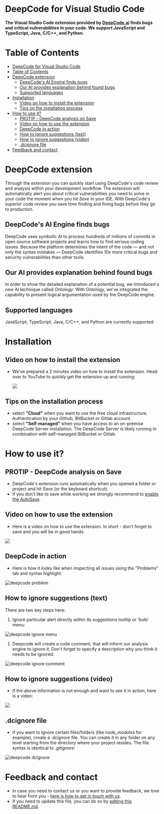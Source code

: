 # DeepCode for Visual Studio Code

**The Visual Studio Code extension provided by <a href="https://www.deepcode.ai/">DeepCode.ai</a> finds bugs and critical vulnerabilities in your code. We support JavaScript and TypeScript, Java, C/C++, and Python.**

# Table of Contents

- [DeepCode for Visual Studio Code](#deepcode-for-visual-studio-code)
- [Table of Contents](#table-of-contents)
- [DeepCode extension](#deepcode-extension)
  - [DeepCode's AI Engine finds bugs](#deepcodes-ai-engine-finds-bugs)
  - [Our AI provides explanation behind found bugs](#our-ai-provides-explanation-behind-found-bugs)
  - [Supported languages](#supported-languages)
- [Installation](#installation)
  - [Video on how to install the extension](#video-on-how-to-install-the-extension)
  - [Tips on the installation process](#tips-on-the-installation-process)
- [How to use it?](#how-to-use-it)
  - [PROTIP - DeepCode analysis on Save](#protip---deepcode-analysis-on-save)
  - [Video on how to use the extension](#video-on-how-to-use-the-extension)
  - [DeepCode in action](#deepcode-in-action)
  - [How to ignore suggestions (text)](#how-to-ignore-suggestions-text)
  - [How to ignore suggestions (video)](#how-to-ignore-suggestions-video)
  - [.dcignore file](#dcignore-file)
- [Feedback and contact](#feedback-and-contact)

# DeepCode extension

Through the extension you can quickly start using DeepCode's code review and analysis within your development workflow. The extension will automatically alert you about critical vulnerabilities you need to solve in your code the moment when you hit _Save_ in your IDE. With DeepCode's superior code review you save time finding and fixing bugs before they go to production. 

## DeepCode's AI Engine finds bugs

DeepCode uses symbolic AI to process hundreds of millions of commits in open source software projects and learns how to find serious coding issues. Because the platform determines the intent of the code — and not only the syntax mistakes — DeepCode identifies 10x more critical bugs and security vulnerabilities than other tools. 

## Our AI provides explanation behind found bugs

In order to show the detailed explanation of a potential bug, we introduced a new AI technique called _Ontology_. With Ontology, we’ve integrated the capability to present logical argumentation used by the DeepCode engine. 

## Supported languages

JavaScript, TypeScript, Java, C/C++, and Python are currently supported.

# Installation

## Video on how to install the extension

- We've prepared a 2 minutes video on how to install the extension. Head over to YouTube to quickly get the extension up and running:

  <a href="https://www.youtube.com/watch?v=Cfe4OMvlfpc&utm_source=vscode-extension-readme" target="_blank"><img src="images/how-to-install-vs-code-extension.png"></a>

## Tips on the installation process

- select **"Cloud"** when you want to use the free cloud infrastructure. Authentication by your Github, BitBucket or Gitlab account.
- select **"Self-managed"** when you have access to an on-premise DeepCode Server installation. The DeepCode Server is likely running in combination with self-managed BitBucket or Gitlab.

# How to use it?

## PROTIP - DeepCode analysis on Save

- DeepCode's extension runs automatically when you opened a folder or project and hit _Save_ (or the keyboard shortcut).
- If you don't like to save while working we strongly recommend to [enable the AutoSave](https://code.visualstudio.com/docs/editor/codebasics#_save-auto-save).

## Video on how to use the extension

- Here is a video on how to use the extension. In short - don't forget to save and you will be in good hands:

<a href="https://www.youtube.com/watch?v=NIDeVYLWkMI&utm_source=vscode-extension-readme" target="_blank"><img src="images/how-to-use-vs-code-extension.png"></a>

## DeepCode in action 

- Here is how it looks like when inspecting all issues using the "Problems" tab and syntax highlight:

![deepcode problem](images/problem.png)

## How to ignore suggestions (text)

There are two key steps here:
    
   1. Ignore particular alert directly within its suggestions tooltip or 'bulb' menu:

   ![deepcode ignore menu](images/ignore_menu.png)

   1. Deepcode will create a code comment, that will inform our analysis engine to ignore it. Don't forget to specify a description why you think it needs to be ignored.

   ![deepcode ignore comment](images/ignore_comment.png)

## How to ignore suggestions (video)

- If the above information is not enough and want to see it in action, here is a video:

<a href="https://www.youtube.com/watch?v=sjDuDqUy7pw&utm_source=vscode-extension-readme" target="_blank"><img src="images/how-to-toggle-suggestions.png"></a>

## .dcignore file 

- If you want to ignore certain files/folders (like *node_modules* for example), create a _.dcignore_ file. You can create it in any folder on any level starting from the directory where your project resides. The file syntax is identical to _.gitignore_:

![deepcode dcignore](images/ignore_file.png)

# Feedback and contact

- In case you need to contact us or you want to provide feedback, we love to hear from you - [here is how to get in touch with us](https://www.deepcode.ai/feedback).
- If you need to update this file, you can do so by [editing this README.md](https://github.com/DeepCodeAI/vscode-extension/edit/master/README.md).